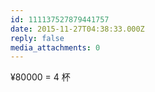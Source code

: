 ```yaml
---
id: 111137527879441757
date: 2015-11-27T04:38:33.000Z
reply: false
media_attachments: 0
---
```


¥80000 = 4 杯

